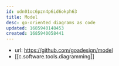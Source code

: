 ```yaml
---
id: udn01oc6pzn4p6id6okph63
title: Model
desc: go-oriented diagrams as code
updated: 1685940148453
created: 1685940058441
---
```


- url: https://github.com/goadesign/model
- [[c.software.tools.diagramming]]